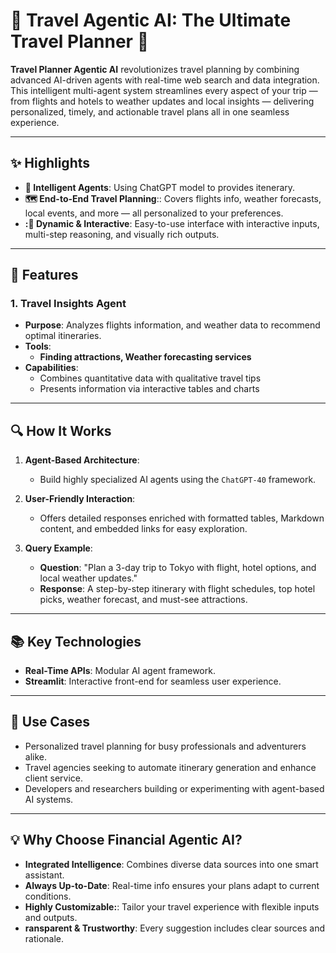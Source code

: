 # **🌟 Travel Agentic AI: The Ultimate Travel Planner 🌟**  

**Travel Planner Agentic AI** revolutionizes travel planning by combining advanced AI-driven agents with real-time web search and data integration. This intelligent multi-agent system streamlines every aspect of your trip — from flights and hotels to weather updates and local insights — delivering personalized, timely, and actionable travel plans all in one seamless experience.

---

## **✨ Highlights**  

- **🤖 Intelligent Agents**: Using ChatGPT model to provides itenerary.  
- **🗺️ End-to-End Travel Planning**:: Covers flights info, weather forecasts, local events, and more — all personalized to your preferences.
- **:📅 Dynamic & Interactive**: Easy-to-use interface with interactive inputs, multi-step reasoning, and visually rich outputs.  

---

## **🔧 Features**  

### **1. Travel Insights Agent**  
- **Purpose**: Analyzes flights information, and weather data to recommend optimal itineraries.  
- **Tools**:  
  - **Finding attractions, Weather forecasting services**
- **Capabilities**:  
  - Combines quantitative data with qualitative travel tips
  - Presents information via interactive tables and charts 
 

---

## **🔍 How It Works**  

1. **Agent-Based Architecture**:  
   - Build highly specialized AI agents using the `ChatGPT-40` framework.  

2. **User-Friendly Interaction**:  
   - Offers detailed responses enriched with formatted tables, Markdown content, and embedded links for easy exploration.  

3. **Query Example**:  
   - **Question**: "Plan a 3-day trip to Tokyo with flight, hotel options, and local weather updates." 
   - **Response**: A step-by-step itinerary with flight schedules, top hotel picks, weather forecast, and must-see attractions.  


---

## **📚 Key Technologies**  
- **Real-Time APIs**: Modular AI agent framework.  
- **Streamlit**: Interactive front-end for seamless user experience.  


---

## **🎯 Use Cases**  
- Personalized travel planning for busy professionals and adventurers alike.
- Travel agencies seeking to automate itinerary generation and enhance client service.
- Developers and researchers building or experimenting with agent-based AI systems.

---

## **💡 Why Choose Financial Agentic AI?**  
- **Integrated Intelligence**: Combines diverse data sources into one smart assistant.  
- **Always Up-to-Date**: Real-time info ensures your plans adapt to current conditions.  
- **Highly Customizable:**: Tailor your travel experience with flexible inputs and outputs.
- **ransparent & Trustworthy**: Every suggestion includes clear sources and rationale.

